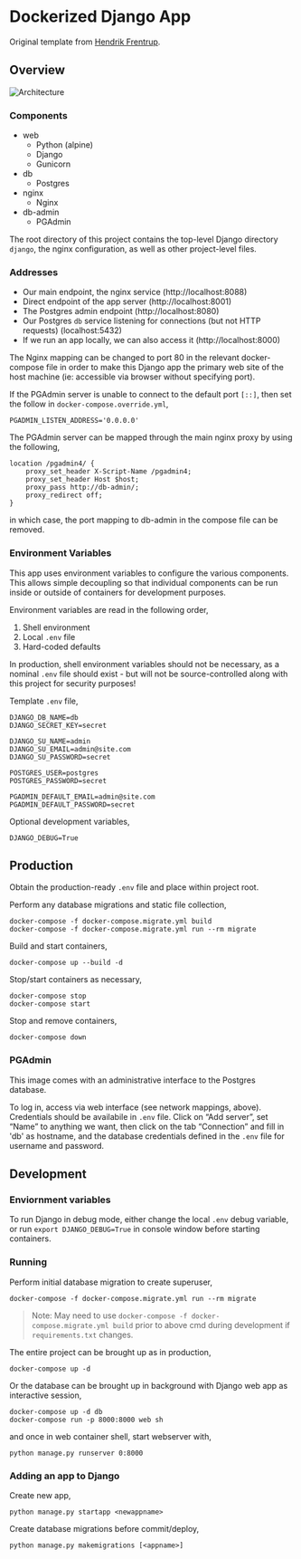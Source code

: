 Dockerized Django App
=====================

Original template from [Hendrik Frentrup](https://github.com/hendrikfrentrup/docker-django).

Overview
--------

![Architecture](https://miro.medium.com/max/1260/1*b7WgN3pYpDzygae4LJ0e9g.png)

### Components
- web
  - Python (alpine)
  - Django
  - Gunicorn
- db
  - Postgres
- nginx
  - Nginx
- db-admin
  - PGAdmin

The root directory of this project contains the top-level Django directory `django`, the nginx configuration, as well as other project-level files.

### Addresses
 * Our main endpoint, the nginx service (http://localhost:8088)
 * Direct endpoint of the app server (http://localhost:8001)
 * The Postgres admin endpoint (http://localhost:8080)
 * Our Postgres `db` service listening for connections (but not HTTP requests) (localhost:5432)
 * If we run an app locally, we can also access it (http://localhost:8000)

The Nginx mapping can be changed to port 80 in the relevant docker-compose file in order to make this Django app the primary web site of the host machine (ie: accessible via browser without specifying port).

If the PGAdmin server is unable to connect to the default port `[::]`, then set the follow in `docker-compose.override.yml`,
```
PGADMIN_LISTEN_ADDRESS='0.0.0.0'
```

The PGAdmin server can be mapped through the main nginx proxy by using the following,
```
location /pgadmin4/ {
    proxy_set_header X-Script-Name /pgadmin4;
    proxy_set_header Host $host;
    proxy_pass http://db-admin/;
    proxy_redirect off;
}
```
in which case, the port mapping to db-admin in the compose file can be removed.

### Environment Variables
This app uses environment variables to configure the various components.
This allows simple decoupling so that individual components can be run inside or outside of containers for development purposes.

Environment variables are read in the following order,
1. Shell environment
2. Local `.env` file
3. Hard-coded defaults

In production, shell environment variables should not be necessary, as a nominal `.env` file should exist - but will not be source-controlled along with this project for security purposes!

Template `.env` file,
```
DJANGO_DB_NAME=db
DJANGO_SECRET_KEY=secret

DJANGO_SU_NAME=admin
DJANGO_SU_EMAIL=admin@site.com
DJANGO_SU_PASSWORD=secret

POSTGRES_USER=postgres
POSTGRES_PASSWORD=secret

PGADMIN_DEFAULT_EMAIL=admin@site.com
PGADMIN_DEFAULT_PASSWORD=secret
```

Optional development variables,
```
DJANGO_DEBUG=True
```

## Production

Obtain the production-ready `.env` file and place within project root.

Perform any database migrations and static file collection,
```
docker-compose -f docker-compose.migrate.yml build
docker-compose -f docker-compose.migrate.yml run --rm migrate
```

Build and start containers,
```
docker-compose up --build -d
```

Stop/start containers as necessary,
```
docker-compose stop
docker-compose start
```

Stop and remove containers,
```
docker-compose down
```

### PGAdmin

This image comes with an administrative interface to the Postgres database.

To log in, access via web interface (see network mappings, above).
Credentials should be availabile in `.env` file.
Click on “Add server”, set “Name” to anything we want, then click on the tab “Connection” and fill in 'db' as hostname, and the database credentials defined in the `.env` file for username and password.

## Development

### Enviornment variables

To run Django in debug mode, either change the local `.env` debug variable, or run `export DJANGO_DEBUG=True` in console window before starting containers.

### Running

Perform initial database migration to create superuser,
```
docker-compose -f docker-compose.migrate.yml run --rm migrate
```
> Note: May need to use `docker-compose -f docker-compose.migrate.yml build` prior to above cmd during development if `requirements.txt` changes.

The entire project can be brought up as in production,
```
docker-compose up -d
```

Or the database can be brought up in background with Django web app as interactive session,
```
docker-compose up -d db
docker-compose run -p 8000:8000 web sh
```
and once in web container shell, start webserver with,
```
python manage.py runserver 0:8000
```

### Adding an app to Django

Create new app,
```
python manage.py startapp <newappname>
```

Create database migrations before commit/deploy,
```
python manage.py makemigrations [<appname>]
```
